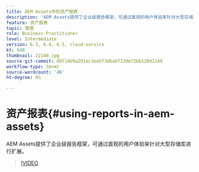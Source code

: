 ```yaml
---
title: AEM Assets中的资产报表
description: 'AEM Assets提供了企业级报告框架，可通过直观的用户体验来针对大型存储库进行扩展。 '
feature: 资产报表
topic: 管理
role: Business Practitioner
level: Intermediate
version: 6.3, 6.4, 6.5, cloud-service
kt: 648
thumbnail: 22140.jpg
source-git-commit: d9714b9a291ec3ee5f3dba9723de72bb120d2149
workflow-type: tm+mt
source-wordcount: '46'
ht-degree: 6%

---
```



# 资产报表{#using-reports-in-aem-assets}

AEM Assets提供了企业级报告框架，可通过直观的用户体验来针对大型存储库进行扩展。

>[!VIDEO](https://video.tv.adobe.com/v/22140/?quality=12&learn=on)


